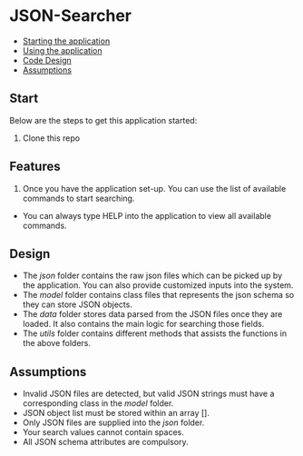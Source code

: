 # JSON-Searcher

* [Starting the application](#Start)
* [Using the application](#Features)
* [Code Design](#Design)
* [Assumptions](#Assumptions)

## Start
Below are the steps to get this application started:
1. Clone this repo

## Features
1. Once you have the application set-up. You can use the list of available commands to start searching.
  * You can always type HELP into the application to view all available commands.


## Design
  * The *json* folder contains the raw json files which can be picked up by the application. You can also provide customized inputs into the system.
  * The *model* folder contains class files that represents the json schema so they can store JSON objects.
  * The *data* folder stores data parsed from the JSON files once they are loaded. It also contains the main logic for searching those fields.
  * The *utils* folder contains different methods that assists the functions in the above folders.

## Assumptions
  * Invalid JSON files are detected, but valid JSON strings must have a corresponding class in the *model* folder.
  * JSON object list must be stored within an array [].
  * Only JSON files are supplied into the *json* folder.
  * Your search values cannot contain spaces.
  * All JSON schema attributes are compulsory.


